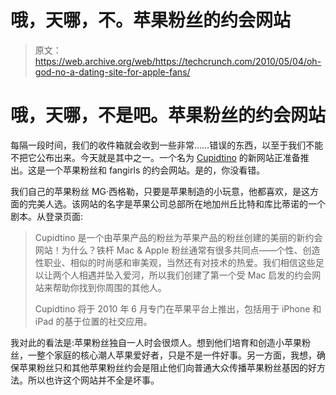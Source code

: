# 哦，天哪，不。苹果粉丝的约会网站

> 原文：<https://web.archive.org/web/https://techcrunch.com/2010/05/04/oh-god-no-a-dating-site-for-apple-fans/>

# 哦，天哪，不是吧。苹果粉丝的约会网站

每隔一段时间，我们的收件箱就会收到一些非常……错误的东西，以至于我们不能不把它公布出来。今天就是其中之一。一个名为 [Cupidtino](https://web.archive.org/web/20230222065445/http://cupidtino.com/) 的新网站正准备推出。这是一个苹果粉丝和 fangirls 的约会网站。是的，你没看错。

我们自己的苹果粉丝 MG·西格勒，只要是苹果制造的小玩意，他都喜欢，是这方面的完美人选。该网站的名字是苹果公司总部所在地加州丘比特和库比蒂诺的一个剧本。从登录页面:

> Cupidtino 是一个由苹果产品的粉丝为苹果产品的粉丝创建的美丽的新约会网站！为什么？铁杆 Mac & Apple 粉丝通常有很多共同点——个性、创造性职业、相似的时尚感和审美观，当然还有对技术的热爱。我们相信这些足以让两个人相遇并坠入爱河，所以我们创建了第一个受 Mac 启发的约会网站来帮助你找到你周围的其他人。
> 
> Cupidtino 将于 2010 年 6 月专门在苹果平台上推出，包括用于 iPhone 和 iPad 的基于位置的社交应用。

我对此的看法是:苹果粉丝独自一人时会很烦人。想到他们培育和创造小苹果粉丝，一整个家庭的核心潮人苹果爱好者，只是不是一件好事。另一方面，我想，确保苹果粉丝只和其他苹果粉丝约会是阻止他们向普通大众传播苹果粉丝基因的好方法。所以也许这个网站并不全是坏事。